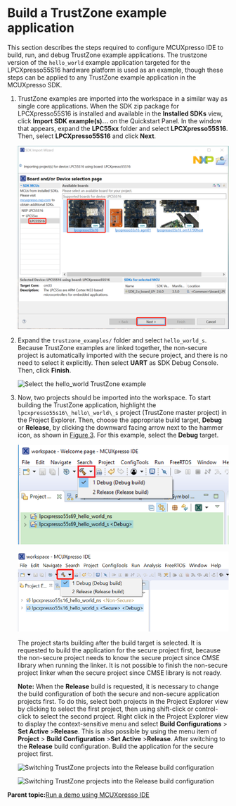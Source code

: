 # Build a TrustZone example application

This section describes the steps required to configure MCUXpresso IDE to build, run, and debug TrustZone example applications. The trustzone version of the `hello_world` example application targeted for the LPCXpresso55S16 hardware platform is used as an example, though these steps can be applied to any TrustZone example application in the MCUXpresso SDK.

1.  TrustZone examples are imported into the workspace in a similar way as single core applications. When the SDK zip package for LPCXpresso55S16 is installed and available in the **Installed SDKs** view, click **Import SDK example\(s\)…** on the Quickstart Panel. In the window that appears, expand the **LPC55xx** folder and select **LPCXpresso55S16**. Then, select **LPCXpresso55S16** and click **Next**.

    ![](../images/select_lpcxpresso55s16_board_trustzone.png "Select the LPCXpresso55S16 board")

2.  Expand the `trustzone_examples/` folder and select `hello_world_s`. Because TrustZone examples are linked together, the non-secure project is automatically imported with the secure project, and there is no need to select it explicitly. Then select **UART** as SDK Debug Console. Then, click **Finish**.

    ![](../images/select_the_hello_world_trustzone_example_lpc551x.png "Select the hello_world TrustZone
                example")

3.  Now, two projects should be imported into the workspace. To start building the TrustZone application, highlight the `lpcxpresso55s16\_hello\_world\_s` project \(TrustZone master project\) in the Project Explorer. Then, choose the appropriate build target, **Debug** or **Release**, by clicking the downward facing arrow next to the hammer icon, as shown in [Figure 3](build_a_trustzone_example_application_003.md#SELECTFRDMK64FBOARD). For this example, select the **Debug** target.

    ![](../images/selection_of_build_target_mcuxpresso_ide_trustzone_001.png "Selection of the build target in MCUXpresso IDE")

    ![](../images/selection_of_build_target_mcuxpresso_ide_trustzone.png "Selection of the build target in MCUXpresso IDE")

    The project starts building after the build target is selected. It is requested to build the application for the secure project first, because the non-secure project needs to know the secure project since CMSE library when running the linker. It is not possible to finish the non-secure project linker when the secure project since CMSE library is not ready.

    **Note:** When the **Release** build is requested, it is necessary to change the build configuration of both the secure and non-secure application projects first. To do this, select both projects in the Project Explorer view by clicking to select the first project, then using shift-click or control-click to select the second project. Right click in the Project Explorer view to display the context-sensitive menu and select **Build Configurations** \> **Set Active** \>**Release**. This is also possible by using the menu item of **Project** \> **Build Configuration** \>**Set Active** \>**Release**. After switching to the **Release** build configuration. Build the application for the secure project first.

    ![](../images/switching_trustzone_projects_into_release_build_co_001.png "Switching TrustZone projects into the Release build
                configuration")

    ![](../images/switching_trustzone_projects_into_release_build_co.png "Switching TrustZone projects into the Release build
                configuration")


**Parent topic:**[Run a demo using MCUXpresso IDE](../topics/run_a_demo_using_mcuxpresso_ide.md)

